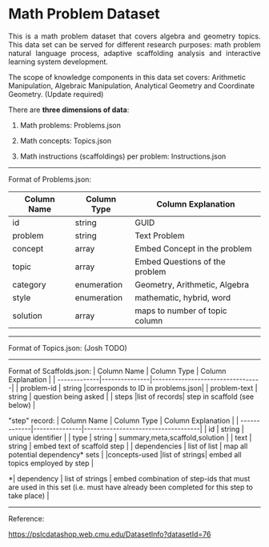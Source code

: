 # Math Problem Dataset
<p align="justify">
This is a math problem dataset that covers algebra and geometry topics. This data set can be served for different research purposes: math problem natural language process, adaptive scaffolding analysis and interactive learning system development.
</p>

The scope of knowledge components in this data set covers:
Arithmetic Manipulation, Algebraic Manipulation, Analytical Geometry and Coordinate Geometry. (Update required) 

There are **three dimensions of data**:

1. Math problems: Problems.json

2. Math concepts: Topics.json

3. Math instructions (scaffoldings) per problem: Instructions.json

___

Format of Problems.json:

| Column Name  | Column Type  |         Column Explanation       |
| -------------|--------------|----------------------------------|
|      id      |    string    |       GUID                       |
|     problem  |    string    |     Text Problem                 |
|    concept   |    array     |   Embed Concept in the problem   |
|     topic    |    array     |   Embed Questions of the problem |
|    category  |  enumeration |   Geometry, Arithmetic, Algebra  |
|      style   |  enumeration |   mathematic, hybrid, word       |
|     solution |    array     |   maps to number of topic column |

___

Format of Topics.json:
(Josh TODO)

___

Format of Scaffolds.json:
| Column Name  | Column Type   |         Column Explanation       |
| -------------|---------------|----------------------------------|
|  problem-id  |    string     |corresponds to ID in problems.json|
| problem-text |    string     |      question being asked        |
|    steps     |list of records|  step in scaffold (see below)    |

"step" record:
| Column Name  | Column Type   |         Column Explanation         |
| -------------|---------------|------------------------------------|
|   id         |    string     |       unique identifier            |
|   type       |    string     |   summary,meta,scaffold,solution   |
|   text       |    string     |   embed text of scaffold step      |
| dependencies | list of list  | map all potential dependency* sets |
|concepts-used |list of strings| embed all topics employed by step  |


*| dependency   | list of strings  | embed combination of step-ids that must are used in this set (i.e. must have already been completed for this step to take place) |


___

Reference:

https://pslcdatashop.web.cmu.edu/DatasetInfo?datasetId=76
